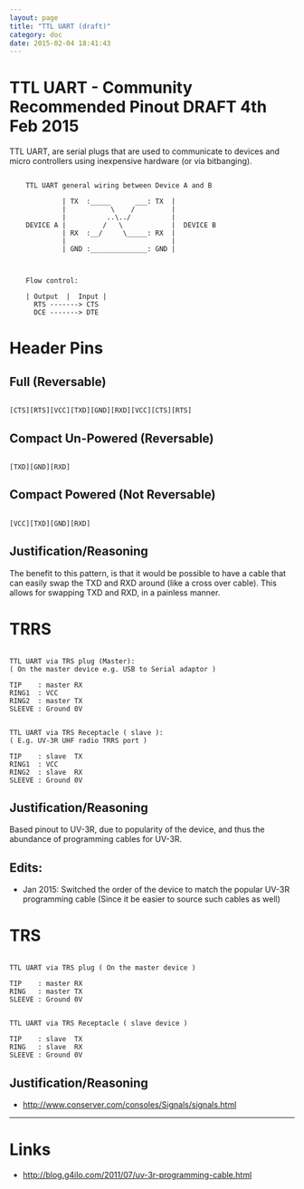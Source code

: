 ```yaml
---
layout: page
title: "TTL UART (draft)"
category: doc
date: 2015-02-04 18:41:43
---
```


# TTL UART - Community Recommended Pinout DRAFT 4th Feb 2015 

TTL UART, are serial plugs that are used to communicate to devices and micro controllers using inexpensive hardware (or via bitbanging).

```ascii-diagram
	
	TTL UART general wiring between Device A and B
	
	         | TX  :_____      ___: TX  |
	         |           \    /         |
	         |          ..\../          |
	DEVICE A |         /   \            |  DEVICE B
	         | RX  :__/     \_____: RX  |
	         |                          |
	         | GND :______________: GND |
	
```

```ascii-diagram

	Flow control:
	
	| Output  |  Input |
	  RTS -------> CTS
	  DCE -------> DTE

```

# Header Pins

## Full (Reversable)

```ascii-diagram

[CTS][RTS][VCC][TXD][GND][RXD][VCC][CTS][RTS]

```

## Compact Un-Powered (Reversable)

```ascii-diagram

[TXD][GND][RXD]

```

## Compact Powered (Not Reversable)

```ascii-diagram

[VCC][TXD][GND][RXD]

```

## Justification/Reasoning 

The benefit to this pattern, is that it would be possible to have a cable that can easily swap the TXD and RXD around (like a cross over cable). This allows for swapping TXD and RXD, in a painless manner.

# TRRS

```ascii-diagram

TTL UART via TRS plug (Master):
( On the master device e.g. USB to Serial adaptor )

TIP    : master RX
RING1  : VCC
RING2  : master TX
SLEEVE : Ground 0V


TTL UART via TRS Receptacle ( slave ):
( E.g. UV-3R UHF radio TRRS port ) 

TIP    : slave  TX
RING1  : VCC
RING2  : slave  RX 
SLEEVE : Ground 0V

```

## Justification/Reasoning

Based pinout to UV-3R, due to popularity of the device, and thus the abundance of programming cables for UV-3R. 

## Edits:

* Jan 2015: Switched the order of the device to match the popular UV-3R programming cable (Since it be easier to source such cables as well)

# TRS

```ascii-diagram

TTL UART via TRS plug ( On the master device )

TIP    : master RX
RING   : master TX
SLEEVE : Ground 0V


TTL UART via TRS Receptacle ( slave device )

TIP    : slave  TX
RING   : slave  RX
SLEEVE : Ground 0V

```

## Justification/Reasoning

* http://www.conserver.com/consoles/Signals/signals.html


-----

# Links

* http://blog.g4ilo.com/2011/07/uv-3r-programming-cable.html